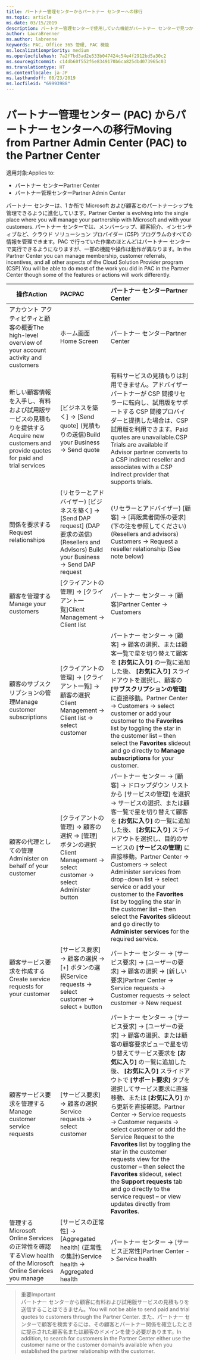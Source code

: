 ```yaml
---
title: パートナー管理センターからパートナー センターへの移行
ms.topic: article
ms.date: 03/15/2019
description: パートナー管理センターで使用していた機能がパートナー センターで見つかります
author: LauraBrenner
ms.author: labrenne
keywords: PAC, Office 365 管理, PAC 機能
ms.localizationpriority: medium
ms.openlocfilehash: 7a2f7bd3ad2e533b047424c54e4f2912bd5a30c2
ms.sourcegitcommit: c14db60f552f6e8349170b6ca825dbd073965c03
ms.translationtype: HT
ms.contentlocale: ja-JP
ms.lasthandoff: 08/23/2019
ms.locfileid: "69993988"
---
```

# <a name="moving-from-partner-admin-center-pac-to-the-partner-center"></a><span data-ttu-id="2c8b1-104">パートナー管理センター (PAC) からパートナー センターへの移行</span><span class="sxs-lookup"><span data-stu-id="2c8b1-104">Moving from Partner Admin Center (PAC) to the Partner Center</span></span>

<span data-ttu-id="2c8b1-105">適用対象:</span><span class="sxs-lookup"><span data-stu-id="2c8b1-105">Applies to:</span></span>
- <span data-ttu-id="2c8b1-106">パートナー センター</span><span class="sxs-lookup"><span data-stu-id="2c8b1-106">Partner Center</span></span>
- <span data-ttu-id="2c8b1-107">パートナー管理センター</span><span class="sxs-lookup"><span data-stu-id="2c8b1-107">Partner Admin Center</span></span>

<span data-ttu-id="2c8b1-108">パートナー センターは、1 か所で Microsoft および顧客とのパートナーシップを管理できるように進化しています。</span><span class="sxs-lookup"><span data-stu-id="2c8b1-108">Partner Center is evolving into the single place where you will manage your partnership with Microsoft and with your customers.</span></span> <span data-ttu-id="2c8b1-109">パートナー センターでは、メンバーシップ、顧客紹介、インセンティブなど、クラウド ソリューション プロバイダー (CSP) プログラムのすべての情報を管理できます。PAC で行っていた作業のほとんどはパートナー センターで実行できるようになりますが、一部の機能や操作は動作が異なります。</span><span class="sxs-lookup"><span data-stu-id="2c8b1-109">In the Partner Center you can manage membership, customer referrals, incentives, and all other aspects of the Cloud Solution Provider program (CSP).You will be able to do most of the work you did in PAC in the Partner Center though some of the features or actions will work differently.</span></span> 


|<span data-ttu-id="2c8b1-110">**操作**</span><span class="sxs-lookup"><span data-stu-id="2c8b1-110">**Action**</span></span>   |<span data-ttu-id="2c8b1-111">**PAC**</span><span class="sxs-lookup"><span data-stu-id="2c8b1-111">**PAC**</span></span>   |<span data-ttu-id="2c8b1-112">**パートナー センター**</span><span class="sxs-lookup"><span data-stu-id="2c8b1-112">**Partner Center**</span></span>   |
|--------------|:--------------|:---------------|
|<span data-ttu-id="2c8b1-113">アカウント アクティビティと顧客の概要</span><span class="sxs-lookup"><span data-stu-id="2c8b1-113">The high-level overview of your account activity and customers</span></span>|<span data-ttu-id="2c8b1-114">ホーム画面</span><span class="sxs-lookup"><span data-stu-id="2c8b1-114">Home Screen</span></span>|<span data-ttu-id="2c8b1-115">パートナー センター</span><span class="sxs-lookup"><span data-stu-id="2c8b1-115">Partner Center</span></span>|
|<span data-ttu-id="2c8b1-116">新しい顧客情報を入手し、有料および試用版サービスの見積もりを提供する</span><span class="sxs-lookup"><span data-stu-id="2c8b1-116">Acquire new customers and provide quotes for paid and trial services</span></span>|<span data-ttu-id="2c8b1-117">[ビジネスを築く] -> [Send quote] (見積もりの送信)</span><span class="sxs-lookup"><span data-stu-id="2c8b1-117">Build your Business -> Send quote</span></span>|<span data-ttu-id="2c8b1-118">有料サービスの見積もりは利用できません。アドバイザー パートナーが CSP 間接リセラーに転向し、試用版をサポートする CSP 間接プロバイダーと提携した場合は、CSP 試用版を利用できます。</span><span class="sxs-lookup"><span data-stu-id="2c8b1-118">Paid quotes are unavailable.CSP Trials are available if Advisor partner converts to a CSP indirect reseller and associates with a CSP indirect provider that supports trials.</span></span> |
|<span data-ttu-id="2c8b1-119">関係を要求する</span><span class="sxs-lookup"><span data-stu-id="2c8b1-119">Request relationships</span></span>|<span data-ttu-id="2c8b1-120">(リセラーとアドバイザー) [ビジネスを築く] -> [Send DAP request] (DAP 要求の送信)</span><span class="sxs-lookup"><span data-stu-id="2c8b1-120">(Resellers and Advisors) Build your Business -> Send DAP request</span></span>|<span data-ttu-id="2c8b1-121">(リセラーとアドバイザー) [顧客] -> [再販業者関係の要求] (下の注を参照してください)</span><span class="sxs-lookup"><span data-stu-id="2c8b1-121">(Resellers and advisors) Customers -> Request a reseller relationship (See note below)</span></span>|
|<span data-ttu-id="2c8b1-122">顧客を管理する</span><span class="sxs-lookup"><span data-stu-id="2c8b1-122">Manage your customers</span></span>|<span data-ttu-id="2c8b1-123">[クライアントの管理] -> [クライアント一覧]</span><span class="sxs-lookup"><span data-stu-id="2c8b1-123">Client Management -> Client list</span></span>|<span data-ttu-id="2c8b1-124">パートナー センター -> [顧客]</span><span class="sxs-lookup"><span data-stu-id="2c8b1-124">Partner Center -> Customers</span></span>|
|<span data-ttu-id="2c8b1-125">顧客のサブスクリプションの管理</span><span class="sxs-lookup"><span data-stu-id="2c8b1-125">Manage customer subscriptions</span></span>|<span data-ttu-id="2c8b1-126">[クライアントの管理] -> [クライアント一覧] -> 顧客の選択</span><span class="sxs-lookup"><span data-stu-id="2c8b1-126">Client Management -> Client list -> select customer</span></span>|<span data-ttu-id="2c8b1-127">パートナー センター -> [顧客] -> 顧客の選択、または顧客一覧で星を切り替えて顧客を **[お気に入り]** の一覧に追加した後、 **[お気に入り]** スライドアウトを選択し、顧客の **[サブスクリプションの管理]** に直接移動。</span><span class="sxs-lookup"><span data-stu-id="2c8b1-127">Partner Center -> Customers -> select customer or add your customer to the **Favorites** list by toggling the star in the customer list – then select the **Favorites** slideout and go directly to **Manage subscriptions** for your customer.</span></span>|
|<span data-ttu-id="2c8b1-128">顧客の代理としての管理</span><span class="sxs-lookup"><span data-stu-id="2c8b1-128">Administer on behalf of your customer</span></span>|<span data-ttu-id="2c8b1-129">[クライアントの管理] -> 顧客の選択 -> [管理] ボタンの選択</span><span class="sxs-lookup"><span data-stu-id="2c8b1-129">Client Management -> select customer -> select Administer button</span></span>|<span data-ttu-id="2c8b1-130">パートナー センター -> [顧客] -> ドロップダウン リストから [サービスの管理] を選択 -> サービスの選択、または顧客一覧で星を切り替えて顧客を **[お気に入り]** の一覧に追加した後、 **[お気に入り]** スライドアウトを選択し、目的のサービスの **[サービスの管理]** に直接移動。</span><span class="sxs-lookup"><span data-stu-id="2c8b1-130">Partner Center -> Customers -> select Administer services from drop-down list -> select service or add your customer to the **Favorites** list by toggling the star in the customer list – then select the **Favorites** slideout and go directly to **Administer services** for the required service.</span></span>|
|<span data-ttu-id="2c8b1-131">顧客サービス要求を作成する</span><span class="sxs-lookup"><span data-stu-id="2c8b1-131">Create service requests for your customer</span></span>|<span data-ttu-id="2c8b1-132">[サービス要求] -> 顧客の選択 -> [+] ボタンの選択</span><span class="sxs-lookup"><span data-stu-id="2c8b1-132">Service requests -> select customer -> select + button</span></span> | <span data-ttu-id="2c8b1-133">パートナー センター -> [サービス要求] -> [ユーザーの要求] -> 顧客の選択 -> [新しい要求]</span><span class="sxs-lookup"><span data-stu-id="2c8b1-133">Partner Center -> Service requests -> Customer requests -> select customer -> New request</span></span>|
|<span data-ttu-id="2c8b1-134">顧客サービス要求を管理する</span><span class="sxs-lookup"><span data-stu-id="2c8b1-134">Manage customer service requests</span></span>| <span data-ttu-id="2c8b1-135">[サービス要求] -> 顧客の選択</span><span class="sxs-lookup"><span data-stu-id="2c8b1-135">Service requests -> select customer</span></span>|<span data-ttu-id="2c8b1-136">パートナー センター -> [サービス要求] -> [ユーザーの要求] -> 顧客の選択、または顧客の顧客要求ビューで星を切り替えてサービス要求を **[お気に入り]** の一覧に追加した後、 **[お気に入り]** スライドアウトで **[サポート要求]** タブを選択してサービス要求に直接移動、または **[お気に入り]** から更新を直接確認。</span><span class="sxs-lookup"><span data-stu-id="2c8b1-136">Partner Center -> Service requests -> Customer requests -> select customer or add the Service Request to the **Favorites** list by toggling the star in the customer requests view for the customer – then select the **Favorites** slideout, select the **Support requests** tab and go directly to the service request – or view updates directly from **Favorites**.</span></span>|
|<span data-ttu-id="2c8b1-137">管理する Microsoft Online Services の正常性を確認する</span><span class="sxs-lookup"><span data-stu-id="2c8b1-137">View health of the Microsoft Online Services you manage</span></span>|<span data-ttu-id="2c8b1-138">[サービスの正常性] -> [Aggregated health] (正常性の集計)</span><span class="sxs-lookup"><span data-stu-id="2c8b1-138">Service health -> Aggregated health</span></span>|<span data-ttu-id="2c8b1-139">パートナー センター -> [サービス正常性]</span><span class="sxs-lookup"><span data-stu-id="2c8b1-139">Partner Center -> Service health</span></span>|

><span data-ttu-id="2c8b1-140">重要</span><span class="sxs-lookup"><span data-stu-id="2c8b1-140">Important</span></span><br>
<span data-ttu-id="2c8b1-141">パートナー センターから顧客に有料および試用版サービスの見積もりを送信することはできません。</span><span class="sxs-lookup"><span data-stu-id="2c8b1-141">You will not be able to send paid and trial quotes to customers through the Partner Center.</span></span> <span data-ttu-id="2c8b1-142">また、パートナー センターで顧客を検索するには、その顧客とパートナー関係を確立したときに提示された顧客名または顧客のドメインを使う必要があります。</span><span class="sxs-lookup"><span data-stu-id="2c8b1-142">In addition, to search for customers in the Partner Center either use the customer name or the customer domain/s available when you established the partner relationship with the customer.</span></span>